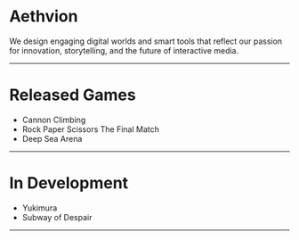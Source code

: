 # Aethvion

We design engaging digital worlds and smart tools that reflect our passion for innovation, storytelling, and the future of interactive media.

---

# Released Games
* Cannon Climbing
* Rock Paper Scissors The Final Match
* Deep Sea Arena

---

# In Development
* Yukimura
* Subway of Despair

---
